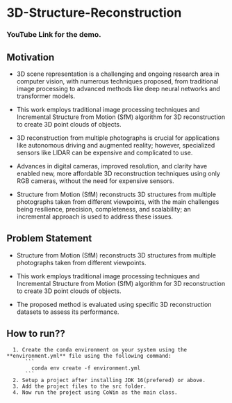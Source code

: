 # 3D-Structure-Reconstruction
### YouTube Link for the demo.
## Motivation
* 3D scene representation is a challenging and ongoing research area in
computer vision, with numerous techniques proposed, from traditional image
processing to advanced methods like deep neural networks and transformer
models.

* This work employs traditional image processing techniques and Incremental
Structure from Motion (SfM) algorithm for 3D reconstruction to create 3D point
clouds of objects.

* 3D reconstruction from multiple photographs is crucial for applications like
autonomous driving and augmented reality; however, specialized sensors like
LIDAR can be expensive and complicated to use.

* Advances in digital cameras, improved resolution, and clarity have enabled
new, more affordable 3D reconstruction techniques using only RGB cameras,
without the need for expensive sensors.

* Structure from Motion (SfM) reconstructs 3D structures from multiple
photographs taken from different viewpoints, with the main challenges being
resilience, precision, completeness, and scalability; an incremental approach is
used to address these issues.

## Problem Statement
* Structure from Motion (SfM) reconstructs 3D structures from multiple
photographs taken from different viewpoints.

* This work employs traditional image processing techniques and Incremental
Structure from Motion (SfM) algorithm for 3D reconstruction to create 3D point
clouds of objects.

* The proposed method is evaluated using specific 3D reconstruction datasets
to assess its performance.

## How to run?? 
```
  1. Create the conda environment on your system using the **environment.yml** file using the following command:
      ```
        conda env create -f environment.yml
      ```
  2. Setup a project after installing JDK 16(prefered) or above.
  3. Add the project files to the src folder.
  4. Now run the project using CoWin as the main class.
```



